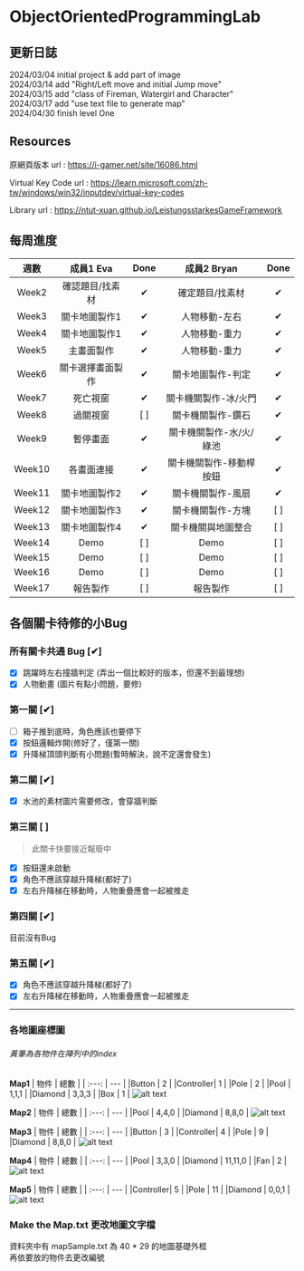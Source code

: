 # ObjectOrientedProgrammingLab
## 更新日誌
2024/03/04 initial project & add part of image  
2024/03/14 add "Right/Left move and initial Jump move"   
2024/03/15 add "class of Fireman, Watergirl and Character"  
2024/03/17 add "use text file to generate map"  
2024/04/30 finish level One

## Resources
原網頁版本 
url : https://i-gamer.net/site/16086.html

Virtual Key Code
url : https://learn.microsoft.com/zh-tw/windows/win32/inputdev/virtual-key-codes

Library
url : https://ntut-xuan.github.io/LeistungsstarkesGameFramework  

## 每周進度
|  週數   |  成員1 Eva  |   Done   | 成員2 Bryan|Done|
|  :---:  |   :---:    | :---:    | :---:    | :---:    |
|Week2    |確認題目/找素材| &#10004; |確定題目/找素材| &#10004; |
|Week3    |關卡地圖製作1| &#10004; |人物移動-左右| &#10004; |
|Week4    |關卡地圖製作1| &#10004; |人物移動-重力| &#10004; |
|Week5    |主畫面製作| &#10004; |人物移動-重力| &#10004; |
|Week6    |關卡選擇畫面製作| &#10004; |關卡地圖製作-判定| &#10004; |
|Week7    |死亡視窗| &#10004; |關卡機關製作-冰/火門| &#10004; |
|Week8    |過關視窗| [ ] |關卡機關製作-鑽石| &#10004; |
|Week9    |暫停畫面| &#10004; |關卡機關製作-水/火/綠池| &#10004; |
|Week10   |各畫面連接|  &#10004;  |關卡機關製作-移動桿按鈕| &#10004; |
|Week11   |關卡地圖製作2|  &#10004;  |關卡機關製作-風扇| &#10004; |
|Week12   |關卡地圖製作3|  &#10004;  |關卡機關製作-方塊| [ ] |
|Week13   |關卡地圖製作4|  &#10004;  |關卡機關與地圖整合| [ ] |
|Week14   |Demo| [ ] |Demo| [ ] |
|Week15   |Demo| [ ] |Demo| [ ] |
|Week16   |Demo| [ ] |Demo| [ ] |
|Week17   |報告製作| [ ] |報告製作| [ ] |

## 各個關卡待修的小Bug
### 所有關卡共通 Bug [&#10004;]  
- [X] 跳躍時左右撞牆判定 (弄出一個比較好的版本，但還不到最理想)
- [X] 人物動畫 (圖片有點小問題，要修)

### 第一關 [&#10004;]   
- [ ] 箱子推到底時，角色應該也要停下  
- [X] 按鈕邏輯炸開(修好了，僅第一關)  
- [X] 升降梯頂頭判斷有小問題(暫時解決，說不定還會發生)

### 第二關 [&#10004;]
- [X] 水池的素材圖片需要修改，會穿牆判斷

### 第三關 [ ]  
> 此關卡快要接近報廢中
- [X] 按鈕還未啟動
- [X] 角色不應該穿越升降梯(都好了)
- [X] 左右升降梯在移動時，人物重疊應會一起被推走

### 第四關 [&#10004;]    
目前沒有Bug

### 第五關 [&#10004;]  
- [X] 角色不應該穿越升降梯(都好了)
- [X] 左右升降梯在移動時，人物重疊應會一起被推走

---

### 各地圖座標圖
###### 黃筆為各物件在陣列中的index  
**Map1**
|   物件  |   總數   | 
|  :---:  |  ---  |
|Button   |    2    |
|Controller|   1    |
|Pole     |    2    |
|Pool     |  1,1,1  |
|Diamond  |  3,3,3  | 
|Box      |    1    | 
![alt text](image.png)


**Map2**
|   物件  |   總數   | 
|  :---:  |  ---  |
|Pool     |  4,4,0  |
|Diamond  |  8,8,0  | 
![alt text](image-1.png)

**Map3**
|   物件  |   總數   | 
|  :---:  |  ---  |
|Button   |    3    |
|Controller|   4    |
|Pole     |    9    |
|Diamond  |  8,8,0  | 
![alt text](image-2.png)

**Map4**
|   物件  |    總數    | 
|  :---:  |    ---    |
|Pool     |   3,3,0   |
|Diamond  |  11,11,0  | 
|Fan      |     2     | 
![alt text](image-3.png)

**Map5**
|   物件  |    總數    | 
|  :---:  |    ---    |
|Controller|    5     |
|Pole     |    11     |
|Diamond  |   0,0,1   | 
![alt text](image-4.png)

### Make the Map.txt 更改地圖文字檔
資料夾中有 mapSample.txt 為 40 * 29 的地圖基礎外框  
再依要放的物件去更改編號
